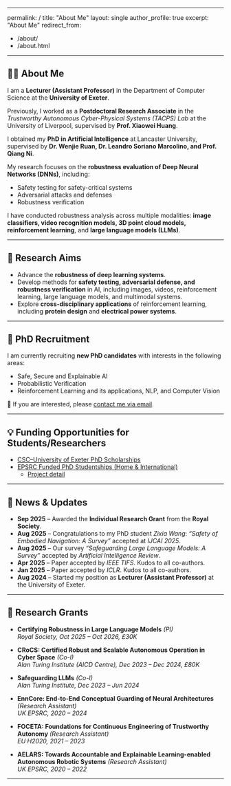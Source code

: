 
---
permalink: /
title: "About Me"
layout: single
author_profile: true
excerpt: "About Me"
redirect_from:
  - /about/
  - /about.html
---

## 👨‍🏫 About Me
I am a **Lecturer (Assistant Professor)** in the Department of Computer Science at the **University of Exeter**.  

Previously, I worked as a **Postdoctoral Research Associate** in the *Trustworthy Autonomous Cyber-Physical Systems (TACPS) Lab* at the University of Liverpool, supervised by **Prof. Xiaowei Huang**.  

I obtained my **PhD in Artificial Intelligence** at Lancaster University, supervised by **Dr. Wenjie Ruan, Dr. Leandro Soriano Marcolino, and Prof. Qiang Ni**.  

My research focuses on the **robustness evaluation of Deep Neural Networks (DNNs)**, including:  
- Safety testing for safety-critical systems  
- Adversarial attacks and defenses  
- Robustness verification  

I have conducted robustness analysis across multiple modalities: **image classifiers, video recognition models, 3D point cloud models, reinforcement learning**, and **large language models (LLMs)**.

---

## 🎯 Research Aims
- Advance the **robustness of deep learning systems**.  
- Develop methods for **safety testing, adversarial defense, and robustness verification** in AI, including images, videos, reinforcement learning, large language models, and multimodal systems.  
- Explore **cross-disciplinary applications** of reinforcement learning, including **protein design** and **electrical power systems**.  

---

## 📢 PhD Recruitment
I am currently recruiting **new PhD candidates** with interests in the following areas:  
- Safe, Secure and Explainable AI  
- Probabilistic Verification  
- Reinforcement Learning and its applications, NLP, and Computer Vision  

📧 If you are interested, please [contact me via email](mailto:carolinemu96@yahoo.com).

---

## 💡 Funding Opportunities for Students/Researchers
- [CSC–University of Exeter PhD Scholarships](https://www.exeter.ac.uk/study/pg-research/csc-scholarships/)  
- [EPSRC Funded PhD Studentships (Home & International)](https://www.exeter.ac.uk/study/pg-research/funding/phdfunding/epsrc-dtp-studentships/)  
  - [Project detail](https://www.exeter.ac.uk/v8media/recruitmentsites/documents/Robustness_Evaluation_in_Reinforcement_Learning_(Dr_Rohghui_Mu).pdf)
  
---

## 📰 News & Updates
- **Sep 2025** – Awarded the **Individual Research Grant** from the **Royal Society**.  
- **Aug 2025** – Congratulations to my PhD student *Zixia Wang*: *“Safety of Embodied Navigation: A Survey”* accepted at *IJCAI 2025*.  
- **Aug 2025** – Our survey *“Safeguarding Large Language Models: A Survey”* accepted by *Artificial Intelligence Review*.  
- **Apr 2025** – Paper accepted by *IEEE TIFS*. Kudos to all co-authors.  
- **Jan 2025** – Paper accepted by *ICLR*. Kudos to all co-authors.  
- **Aug 2024** – Started my position as **Lecturer (Assistant Professor)** at the University of Exeter.  

---

## 🔬 Research Grants
- **Certifying Robustness in Large Language Models** *(PI)*  
  *Royal Society, Oct 2025 – Oct 2026, £30K*  

- **CRoCS: Certified Robust and Scalable Autonomous Operation in Cyber Space** *(Co-I)*  
  *Alan Turing Institute (AICD Centre), Dec 2023 – Dec 2024, £80K*  

- **Safeguarding LLMs** *(Co-I)*  
  *Alan Turing Institute, Dec 2023 – Jun 2024*  

- **EnnCore: End-to-End Conceptual Guarding of Neural Architectures** *(Research Assistant)*  
  *UK EPSRC, 2020 – 2024*  

- **FOCETA: Foundations for Continuous Engineering of Trustworthy Autonomy** *(Research Assistant)*  
  *EU H2020, 2021 – 2023*  

- **AELARS: Towards Accountable and Explainable Learning-enabled Autonomous Robotic Systems** *(Research Assistant)*  
  *UK EPSRC, 2020 – 2022*  


---





